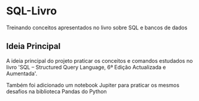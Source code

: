 # SQL-Livro
Treinando conceitos apresentados no livro sobre SQL e bancos de dados

## Ideia Principal
A ideia principal do projeto praticar os conceitos e comandos estudados no livro 'SQL – Structured Query Language, 6ª Edição Actualizada e Aumentada'.

Também foi adicionado um notebook Jupiter para praticar os mesmos desafios na biblioteca Pandas do Python
